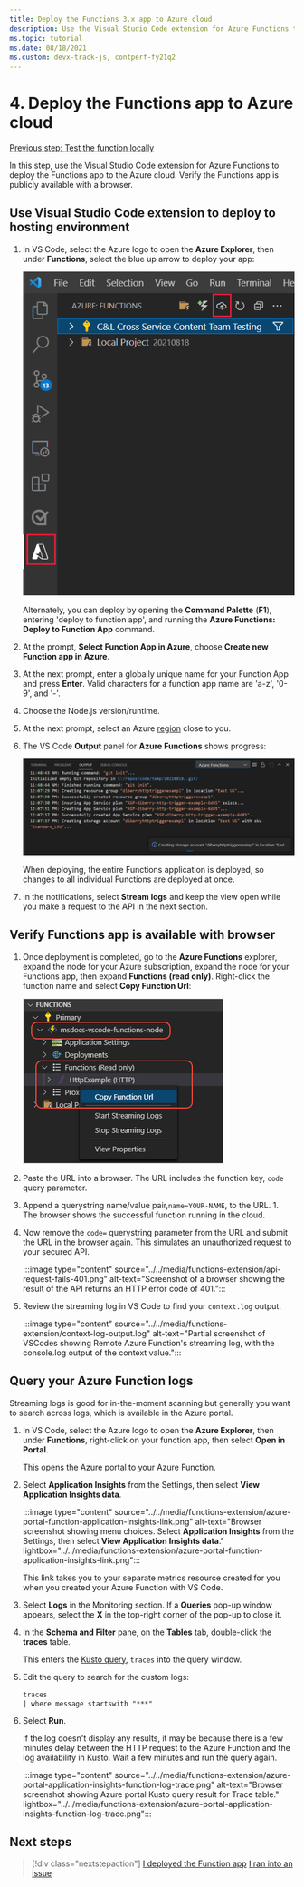 ```yaml
---
title: Deploy the Functions 3.x app to Azure cloud
description: Use the Visual Studio Code extension for Azure Functions to deploy the Functions app to the Azure cloud. Verify the Functions app is publicly available with a browser. 
ms.topic: tutorial
ms.date: 08/18/2021
ms.custom: devx-track-js, contperf-fy21q2
---
```


# 4. Deploy the Functions app to Azure cloud

[Previous step: Test the function locally](tutorial-vscode-serverless-node-test-local.md)

In this step, use the Visual Studio Code extension for Azure Functions to deploy the Functions app to the Azure cloud. Verify the Functions app is publicly available with a browser. 

## Use Visual Studio Code extension to deploy to hosting environment

1. In VS Code, select the Azure logo to open the **Azure Explorer**, then under **Functions**, select the blue up arrow to deploy your app:

    ![Deploy to Azure Functions command](../../media/functions-extension/deploy-app.png)

    Alternately, you can deploy by opening the **Command Palette** (**F1**), entering 'deploy to function app', and running the **Azure Functions: Deploy to Function App** command.

1. At the prompt, **Select Function App in Azure**, choose **Create new Function app in Azure**.

1. At the next prompt, enter a globally unique name for your Function App and press **Enter**. Valid characters for a function app name are 'a-z', '0-9', and '-'.

1. Choose the Node.js version/runtime.

1. At the next prompt, select an Azure [region](https://azure.microsoft.com/regions/) close to you.

1. The VS Code **Output** panel for **Azure Functions** shows progress:

    ![VS Code output panel showing deployment progres](../../media/functions-extension/deploy-progress.png)

    When deploying, the entire Functions application is deployed, so changes to all individual Functions are deployed at once.

1. In the notifications, select **Stream logs** and keep the view open while you make a request to the API in the next section.

## Verify Functions app is available with browser

1. Once deployment is completed, go to the **Azure Functions** explorer, expand the node for your Azure subscription, expand the node for your Functions app, then expand **Functions (read only)**. Right-click the function name and select **Copy Function Url**:

    ![Copy function URL command](../../media/functions-extension/copy-function-url-command.png)

1. Paste the URL into a browser. The URL includes the function key, `code` query parameter. 
1. Append a querystring name/value pair,`name=YOUR-NAME`, to the URL. 1. The browser shows the successful function running in the cloud.
1. Now remove the `code=` querystring parameter from the URL and submit the URL in the browser again. This simulates an unauthorized request to your secured API.

    :::image type="content" source="../../media/functions-extension/api-request-fails-401.png" alt-text="Screenshot of a browser showing the result of the API returns an HTTP error code of 401.":::

1. Review the streaming log in VS Code to find your `context.log` output. 

    :::image type="content" source="../../media/functions-extension/context-log-output.log" alt-text="Partial screenshot of VSCodes showing Remote Azure Function's streaming log, with the console.log output of the context value.":::

## Query your Azure Function logs

Streaming logs is good for in-the-moment scanning but generally you want to search across logs, which is available in the Azure portal. 

1. In VS Code, select the Azure logo to open the **Azure Explorer**, then under **Functions**, right-click on your function app, then select **Open in Portal**.

    This opens the Azure portal to your Azure Function.

1. Select **Application Insights** from the Settings, then select **View Application Insights data**.

    :::image type="content" source="../../media/functions-extension/azure-portal-function-application-insights-link.png" alt-text="Browser screenshot showing menu choices. Select **Application Insights** from the Settings, then select **View Application Insights data**." lightbox="../../media/functions-extension/azure-portal-function-application-insights-link.png":::

    This link takes you to your separate metrics resource created for you when you created your Azure Function with VS Code.

1. Select **Logs** in the Monitoring section. If a **Queries** pop-up window appears, select the **X** in the top-right corner of the pop-up to close it. 
1. In the **Schema and Filter** pane, on the **Tables** tab, double-click the **traces** table. 

    This enters the [Kusto query](/azure/data-explorer/kusto/query/), `traces` into the query window. 
1. Edit the query to search for the custom logs:

    ```kusto
    traces 
    | where message startswith "***"
    ```

1. Select **Run**.

    If the log doesn't display any results, it may be because there is a few minutes delay between the HTTP request to the Azure Function and the log availability in Kusto. Wait a few minutes and run the query again.

    :::image type="content" source="../../media/functions-extension/azure-portal-application-insights-function-log-trace.png" alt-text="Browser screenshot showing Azure portal Kusto query result for Trace table." lightbox="../../media/functions-extension/azure-portal-application-insights-function-log-trace.png":::


## Next steps

> [!div class="nextstepaction"]
> [I deployed the Function app](tutorial-vscode-serverless-node-remove-resource.md) [I ran into an issue](https://www.research.net/r/PWZWZ52?tutorial=node-deployment-azurefunctions&step=deploy-app)
